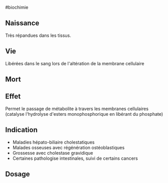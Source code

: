 #biochimie
## Naissance

Très répandues dans les tissus.

## Vie

Libérées dans le sang lors de l\'altération de la membrane cellulaire

## Mort

## Effet

Permet le passage de métabolite à travers les membranes cellulaires
(catalyse l\'hydrolyse d\'esters monophosphorique en libérant du
phosphate)

## Indication

-   Maladies hépato-biliaire cholestatiques
-   Malades osseuses avec régénération ostéoblastiques
-   Grossesse avec cholestase gravidique
-   Certaines pathologise intestinales, suivi de certains cancers

## Dosage
